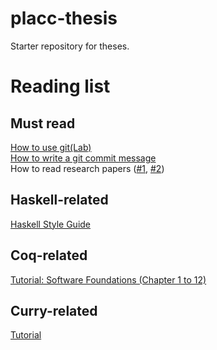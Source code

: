 # placc-thesis

Starter repository for theses.

# Reading list

## Must read

[How to use git(Lab)](https://docs.gitlab.com/ee/gitlab-basics/)  
[How to write a git commit message](https://chris.beams.io/posts/git-commit/)  
How to read research papers ([#1](https://web.stanford.edu/class/ee384m/Handouts/HowtoReadPaper.pdf), [#2](https://pages.cpsc.ucalgary.ca/~pwlfong/Pub/inroads2009.pdf))  

## Haskell-related

[Haskell Style Guide](https://github.com/tibbe/haskell-style-guide/blob/master/haskell-style.md)  

## Coq-related

[Tutorial: Software Foundations (Chapter 1 to 12)](https://softwarefoundations.cis.upenn.edu/lf-current/toc.html)  

## Curry-related

[Tutorial](http://www-ps.informatik.uni-kiel.de/currywiki/_media/documentation/tutorial.pdf)  
